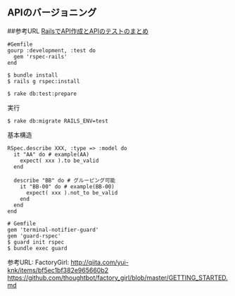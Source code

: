 APIのバージョニング
---
##参考URL
[RailsでAPI作成とAPIのテストのまとめ](http://ruby-rails.hatenadiary.com/entry/20150108/1420675366)

``` rspecのインストール
#Gemfile
gourp :development, :test do
  gem 'rspec-rails'
end

$ bundle install
$ rails g rspec:install

$ rake db:test:prepare
```

実行
```
$ rake db:migrate RAILS_ENV=test
```

基本構造
```
RSpec.describe XXX, :type => :model do
  it "AA" do # example(AA)
    expect( xxx ).to be_valid
  end

  describe "BB" do # グルーピング可能
    it "BB-00" do # example(BB-00)
      expect( xxx ).not_to be_valid
    end
  end
end
```

``` Guard関連
# Gemfile
gem 'terminal-notifier-guard'
gem 'guard-rspec'
$ guard init rspec
$ bundle exec guard
```

参考URL:
FactoryGirl:
http://qiita.com/yui-knk/items/bf5ec1bf382e965660b2
https://github.com/thoughtbot/factory_girl/blob/master/GETTING_STARTED.md
